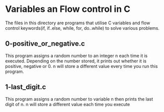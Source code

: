 # Variables an Flow control in C

The files in this directory are programs that utilise C variables and flow control keywords(if, if..else, while, for, do..while) to solve various problems.


## 0-positive_or_negative.c

This program assigns a random number to an integer n each time it is executed. Depending on the number stored, it prints out whether it is positive, negative or 0. n will store a different value every time you run this program.


## 1-last_digit.c

This program assigns a random number to variable n then prints the last digit of n. n will store a different value each time you execute
